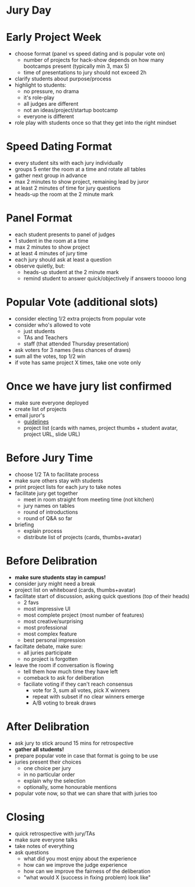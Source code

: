 # Jury Day

# Early Project Week
- choose format (panel vs speed dating and is popular vote on)
  - number of projects for hack-show depends on how many bootcamps present (typically min 3, max 5)
  - time of presentations to jury should not exceed 2h
- clarify students about purpose/process
- highlight to students:
  - no pressure, no drama
  - it's role-play
  - all judges are different
  - not an ideas/project/startup bootcamp
  - everyone is different
- role play with students once so that they get into the right mindset
  
# Speed Dating Format
- every student sits with each jury individually
- groups 5 enter the room at a time and rotate all tables
- gather next group in advance
- max 2 minutes to show project, remaining lead by juror
- at least 2 minutes of time for jury questions
- heads-up the room at the 2 minute mark

# Panel Format
- each student presents to panel of judges
- 1 student in the room at a time
- max 2 minutes to show project
- at least 4 minutes of jury time
- each jury should ask at least a question
- observe quietly, but:
  - heads-up student at the 2 minute mark
  - remind student to answer quick/objectively if answers tooooo long

# Popular Vote (additional slots)
- consider electing 1/2 extra projects from popular vote
- consider who's allowed to vote 
  - just students
  - TAs and Teachers
  - staff (that attended Thursday presentation)
- ask voters for 3 names (less chances of draws)
- sum all the votes, top 1/2 win
- if vote has same project X times, take one vote only

# Once we have jury list confirmed
- make sure everyone deployed
- create list of projects
- email juror's
  - [guidelines](./jury-guidelines.md)
  - project list (cards with names, project thumbs + student avatar, project URL, slide URL)
  
# Before Jury Time
- choose 1/2 TA to facilitate process
- make sure others stay with students
- print project lists for each jury to take notes
- facilitate jury get together
  - meet in room straight from meeting time (not kitchen)
  - jury names on tables
  - round of introductions
  - round of Q&A so far
- briefing
  - explain process
  - distribute list of projects (cards, thumbs+avatar)
  
# Before Delibration
- **make sure students stay in campus!**
- consider jury might need a break
- project list on whiteboard (cards, thumbs+avatar)
- facilitate start of discussion, asking quick questions (top of their heads)
  - 2 favs
  - most impressive UI
  - most complete project (most number of features)
  - most creative/surprising
  - most professional
  - most complex feature
  - best personal impression
- faciltate debate, make sure:
  - all juries participate
  - no project is forgotten
- leave the room if conversation is flowing
  - tell them how much time they have left
  - comeback to ask for deliberation
  - faciliate voting if they can't reach consensus
    - vote for 3, sum all votes, pick X winners
    - repeat with subset if no clear winners emerge
    - A/B voting to break draws
    
# After Delibration
- ask jury to stick around 15 mins for retrospective
- **gather all students!**
- prepare popular vote in case that format is going to be use
- juries present their choices
  - one choice per jury
  - in no particular order
  - explain why the selection
  - optionally, some honourable mentions
- popular vote now, so that we can share that with juries too

# Closing
- quick retrospective with jury/TAs
- make sure everyone talks
- take notes of everything
- ask questions
  - what did you most enjoy about the experience
  - how can we improve the judge experience
  - how can we improve the fairness of the deliberation
  - "what would X (success in fixing problem) look like"
